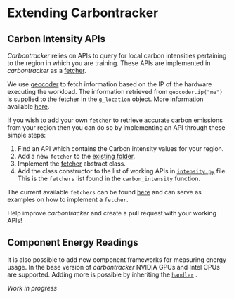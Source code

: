 # Extending Carbontracker

## Carbon Intensity APIs

*Carbontracker* relies on APIs to query for local carbon intensities pertaining to the region in which you are training. These APIs are implemented in *carbontracker* as a [fetcher](https://github.com/lfwa/carbontracker/blob/master/carbontracker/emissions/intensity/fetcher.py).

We use [geocoder](https://github.com/DenisCarriere/geocoder) to fetch information based on the IP of the hardware executing the workload. The information retrieved from `geocoder.ip("me")` is supplied to the fetcher in the `g_location` object. More information available [here](https://geocoder.readthedocs.io/).

If you wish to add your own `fetcher` to retrieve accurate carbon emissions from your region then you can do so by implementing an API through these simple steps:

1. Find an API which contains the Carbon intensity values for your region.
2. Add a new `fetcher` to the [existing folder](https://github.com/lfwa/carbontracker/tree/master/carbontracker/emissions/intensity/fetchers).
3. Implement the [fetcher](https://github.com/lfwa/carbontracker/blob/master/carbontracker/emissions/intensity/fetcher.py) abstract class.
4. Add the class constructor to the list of working APIs in [`intensity.py`](https://github.com/lfwa/carbontracker/blob/master/carbontracker/emissions/intensity/intensity.py#L42) file. This is the `fetchers` list found in the `carbon_intensity` function.

The current available `fetchers` can be found [here](https://github.com/lfwa/carbontracker/tree/master/carbontracker/emissions/intensity/fetchers) and can serve as examples on how to implement a `fetcher`.

Help improve *carbontracker* and create a pull request with your working APIs!

## Component Energy Readings

It is also possible to add new component frameworks for measuring energy usage. In the base version of *carbontracker* NVIDIA GPUs and Intel CPUs are supported. Adding more is possible by inheriting the [`handler`](https://github.com/lfwa/carbontracker/blob/master/carbontracker/components/handler.py) .

*Work in progress*
